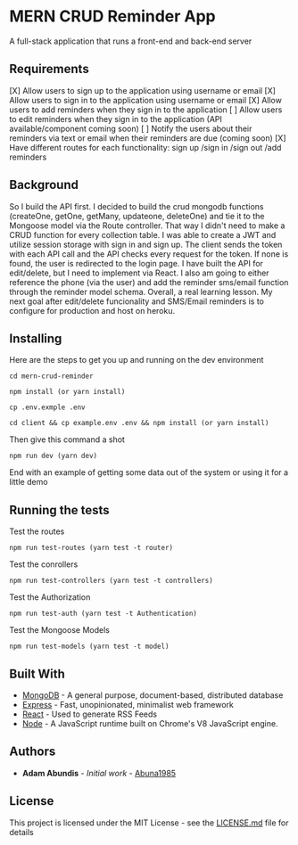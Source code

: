 # MERN CRUD Reminder App

A full-stack application that runs a front-end and back-end server

## Requirements
[X] Allow users to sign up to the application using username or email
[X] Allow users to sign in to the application using username or email
[X] Allow users to add reminders when they sign in to the application
[ ] Allow users to edit reminders when they sign in to the application (API available/component coming soon)
[ ] Notify the users about their reminders via text or email when their reminders are due (coming soon)
[X] Have different routes for each functionality: sign up /sign in /sign out /add reminders

## Background

So I build the API first. I decided to build the crud mongodb functions (createOne, getOne, getMany, updateone, deleteOne) and tie it to the Mongoose model via the Route controller. That way I didn't need to make a CRUD function for every collection table. I was able to create a JWT and utilize session storage with sign in and sign up. The client sends the token with each API call and the API checks every request for the token. If none is found, the user is redirected to the login page. I have built the API for edit/delete, but I need to implement via React. I also am going to either reference the phone (via the user) and add the reminder sms/email function through the reminder model schema. Overall, a real learning lesson. My next goal after edit/delete funcionality and SMS/Email reminders is to configure for production and host on heroku.

## Installing

Here are the steps to get you up and running on the dev environment

```
cd mern-crud-reminder 
```
```
npm install (or yarn install)
```

```
cp .env.exmple .env
```

```
cd client && cp example.env .env && npm install (or yarn install)
```

Then give this command a shot

```
npm run dev (yarn dev)
```

End with an example of getting some data out of the system or using it for a little demo

## Running the tests

Test the routes
```
npm run test-routes (yarn test -t router)
```
Test the conrollers
```
npm run test-controllers (yarn test -t controllers)
```
Test the Authorization
```
npm run test-auth (yarn test -t Authentication)
```
Test the Mongoose Models
```
npm run test-models (yarn test -t model)
```

## Built With

* [MongoDB](https://www.mongodb.com/) - A general purpose, document-based, distributed database
* [Express](https://expressjs.com/) - Fast, unopinionated, minimalist web framework
* [React](https://rometools.github.io/rome/) - Used to generate RSS Feeds 
* [Node](https://nodejs.org/en/) - A JavaScript runtime built on Chrome's V8 JavaScript engine.

## Authors

* **Adam Abundis** - *Initial work* - [Abuna1985](https://github.com/abuna1985)

## License

This project is licensed under the MIT License - see the [LICENSE.md](LICENSE.md) file for details

